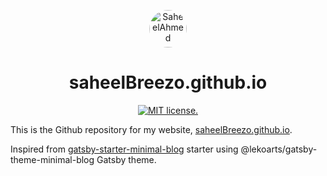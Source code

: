 <p align="center">
  <a href="https://saheelBreezo.github.io">
    <img alt="SaheelAhmed" src="https://avatars.githubusercontent.com/u/48182663?s=400&u=abcf2fd329f609a66db70ec62f920630eedd0f9b&v=4" height="auto" width="60" style="border-radius:50%"/>
  </a>
</p>
<h1 align="center">
  saheelBreezo.github.io
</h1>

<p align="center">
  <a href="https://github.com/saheelBreezo/saheelBreezo.github.io/blob/master/LICENSE">
    <img src="https://img.shields.io/badge/license-MIT-blue.svg" alt="MIT license." />
  </a>
</p>

This is the Github repository for my website, [saheelBreezo.github.io](https://saheelBreezo.github.io).

Inspired from [gatsby-starter-minimal-blog](https://github.com/LekoArts/gatsby-starter-minimal-blog) starter using  @lekoarts/gatsby-theme-minimal-blog Gatsby theme.
